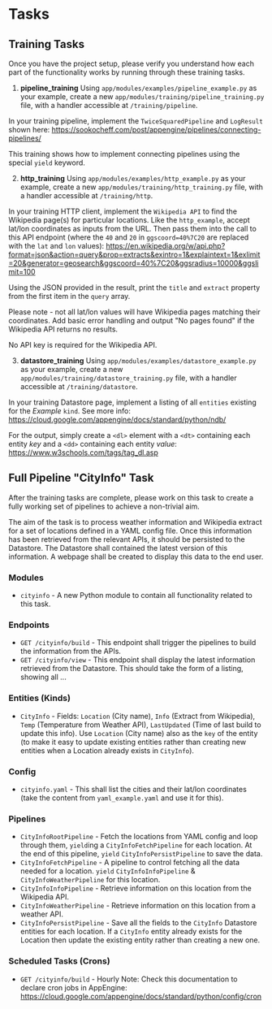 # Tasks

## Training Tasks

Once you have the project setup, please verify you understand how each part of
the functionality works by running through these training tasks.

1. **pipeline_training**
Using `app/modules/examples/pipeline_example.py` as your example, create a new
`app/modules/training/pipeline_training.py` file, with a handler accessible
at `/training/pipeline`.

In your training pipeline, implement the `TwiceSquaredPipeline` and `LogResult`
shown here:
https://sookocheff.com/post/appengine/pipelines/connecting-pipelines/

This training shows how to implement connecting pipelines using the special
`yield` keyword.


2. **http_training**
Using `app/modules/examples/http_example.py` as your example, create a new
`app/modules/training/http_training.py` file, with a handler accessible
at `/training/http`.

In your training HTTP client, implement the `Wikipedia API` to find the
Wikipedia page(s) for particular locations. Like the `http_example`, accept
lat/lon coordinates as inputs from the URL. Then pass them into the call to
this API endpoint (where the `40` and `20` in `ggscoord=40%7C20` are replaced
with the `lat` and `lon` values):
https://en.wikipedia.org/w/api.php?format=json&action=query&prop=extracts&exintro=1&explaintext=1&exlimit=20&generator=geosearch&ggscoord=40%7C20&ggsradius=10000&ggslimit=100

Using the JSON provided in the result, print the `title` and `extract` property
from the first item in the `query` array.

Please note - not all lat/lon values will have Wikipedia pages matching their
coordinates. Add basic error handling and output "No pages found" if the
Wikipedia API returns no results.

No API key is required for the Wikipedia API.


3. **datastore_training**
Using `app/modules/examples/datastore_example.py` as your example, create a new
`app/modules/training/datastore_training.py` file, with a handler accessible
at `/training/datastore`.

In your training Datastore page, implement a listing of all `entities` existing
for the *Example* `kind`. See more info:
https://cloud.google.com/appengine/docs/standard/python/ndb/

For the output, simply create a `<dl>` element with a `<dt>`  containing each
entity *key* and a `<dd>` containing each entity *value*:
https://www.w3schools.com/tags/tag_dl.asp


## Full Pipeline "CityInfo" Task

After the training tasks are complete, please work on this task to create a
fully working set of pipelines to achieve a non-trivial aim.

The aim of the task is to process weather information and Wikipedia extract 
for a set of locations defined in a YAML config file. Once this information has 
been retrieved from the relevant APIs, it should be persisted to the Datastore.
The Datastore shall contained the latest version of this information. A webpage 
shall be created to display this data to the end user.

### Modules
* `cityinfo` - A new Python module to contain all functionality related to this task.

### Endpoints
* `GET /cityinfo/build` - This endpoint shall trigger the pipelines to build 
the information from the APIs.
* `GET /cityinfo/view` - This endpoint shall display the latest information 
retrieved from the Datastore. This should take the form of a listing, showing all 
...

### Entities (Kinds)
* `CityInfo` - Fields: `Location` (City name), `Info` (Extract from Wikipedia), 
`Temp` (Temperature from Weather API), `LastUpdated` (Time of last build to 
update this info). Use `Location` (City name) also as the `key` of the entity 
(to make it easy to update existing entities rather than creating new entities 
when a Location already exists in `CityInfo`).

### Config
* `cityinfo.yaml` - This shall list the cities and their lat/lon coordinates 
(take the content from `yaml_example.yaml` and use it for this).

### Pipelines
* `CityInfoRootPipeline` - Fetch the locations from YAML config and loop through 
them, `yield`ing a `CityInfoFetchPipeline` for each location. At the end of 
this pipeline, `yield` `CityInfoPersistPipeline` to save the data.
* `CityInfoFetchPipeline` - A pipeline to control fetching all the data needed 
for a location. `yield` `CityInfoInfoPipeline` & `CityInfoWeatherPipeline` for 
this location.
* `CityInfoInfoPipeline` - Retrieve information on this location from the 
Wikipedia API.
* `CityInfoWeatherPipeline` - Retrieve information on this location from a 
weather API.
* `CityInfoPersistPipeline` - Save all the fields to the `CityInfo` Datastore 
entities for each location. If a `CityInfo` entity already exists for the 
Location then update the existing entity rather than creating a new one.

### Scheduled Tasks (Crons)
* `GET /cityinfo/build` - Hourly
Note: Check this documentation to declare cron jobs in AppEngine:
https://cloud.google.com/appengine/docs/standard/python/config/cron
